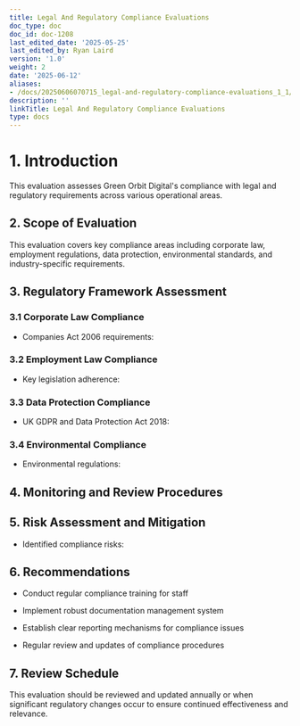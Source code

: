 ```yaml
---
title: Legal And Regulatory Compliance Evaluations
doc_type: doc
doc_id: doc-1208
last_edited_date: '2025-05-25'
last_edited_by: Ryan Laird
version: '1.0'
weight: 2
date: '2025-06-12'
aliases:
- /docs/20250606070715_legal-and-regulatory-compliance-evaluations_1_1/
description: ''
linkTitle: Legal And Regulatory Compliance Evaluations
type: docs
---
```


# 1. Introduction

This evaluation assesses Green Orbit Digital's compliance with legal and regulatory requirements across various operational areas.

## 2. Scope of Evaluation

This evaluation covers key compliance areas including corporate law, employment regulations, data protection, environmental standards, and industry-specific requirements.

## 3. Regulatory Framework Assessment

### 3.1 Corporate Law Compliance

- Companies Act 2006 requirements:

### 3.2 Employment Law Compliance

- Key legislation adherence:

### 3.3 Data Protection Compliance

- UK GDPR and Data Protection Act 2018:

### 3.4 Environmental Compliance

- Environmental regulations:

## 4. Monitoring and Review Procedures

<!-- Unsupported block type: table -->

## 5. Risk Assessment and Mitigation

- Identified compliance risks:

## 6. Recommendations

- Conduct regular compliance training for staff

- Implement robust documentation management system

- Establish clear reporting mechanisms for compliance issues

- Regular review and updates of compliance procedures

## 7. Review Schedule

This evaluation should be reviewed and updated annually or when significant regulatory changes occur to ensure continued effectiveness and relevance.
